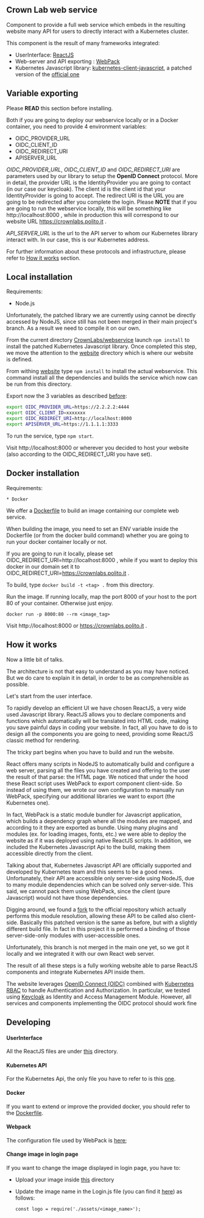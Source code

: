 ## Crown Lab web service

Component to provide a full web service which embeds in the resulting website many API for users to directly interact with a Kubernetes cluster.

This component is the result of many frameworks integrated:
    
* UserInterface: [ReactJS](https://reactjs.org/)
* Web-server and API exporting : [WebPack](https://webpack.js.org/)
* Kubernetes Javascript library: [kubernetes-client-javascript](https://github.com/scality/kubernetes-client-javascript/tree/browser), a patched version of the [official one](https://github.com/kubernetes-client/javascript)

## Variable exporting

Please **READ** this section before installing.

Both if you are going to deploy our webservice locally or in a Docker container, you need to provide 4 environment variables:

* OIDC_PROVIDER_URL
* OIDC_CLIENT_ID
* OIDC_REDIRECT_URI
* APISERVER_URL

*OIDC_PROVIDER_URL*, *OIDC_CLIENT_ID*  and *OIDC_REDIRECT_URI* are parameters used by our library to setup the **OpenID Connect** protocol.
More in detail, the provider URL is the IdentityProvider you are going to contact (in our case our keycloak).
The client id is the client id that your IdentityProvider is going to accept. The redirect URI is the URL you are going to be 
redirected after you complete the login. Please **NOTE** that if you are going to run the webservice locally, this will be
something like http://localhost:8000 , while in production this will correspond to our website URL https://crownlabs.polito.it .

*API_SERVER_URL* is the url to the API server to whom our Kubernetes library interact with. In our case, this is our Kubernetes address.

For further information about these protocols and infrastructure, please refer to [How it works](#how-it-works) section.

## Local installation

Requirements:

* Node.js

Unfortunately, the patched library we are currently using cannot be directly accessed by NodeJS, since still has not been
merged in their main project's branch. As a result we need to compile it on our own.  

From the current directory [CrownLabs/webservice](.) launch `npm install` to install the patched Kubernetes Javascript library.
Once completed this step, we move the attention to the [website](./website) directory which is where our website is defined.

From withing [website](./website) type `npm install` to install the actual webservice.
This command install all the dependencies and builds the service which now can be run from this directory. 

Export now the 3 variables as described [before](#variable-exporting):

```bash
export OIDC_PROVIDER_URL=https://2.2.2.2:4444
export OIDC_CLIENT_ID=xxxxxxx
export OIDC_REDIRECT_URI=http://localhost:8000
export APISERVER_URL=https://1.1.1.1:3333
```

To run the service, type `npm start`.

Visit http://localhost:8000 or wherever you decided to host your website (also according to the OIDC_REDIRECT_URI you have set).

## Docker installation

Requirements:
    
    * Docker
    
We offer a [Dockerfile](./Dockerfile) to build an image containing our complete web service.

When building the image, you need to set an ENV variable inside the Dockerfile (or from the docker build command) whether
you are going to run your docker container locally or not.

If you are going to run it locally, please set OIDC_REDIRECT_URI=http://localhost:8000 , while if you want to deploy this docker
in our domain set it to OIDC_REDIRECT_URI=https://crownlabs.polito.it . 

To build, type `docker build -t <tag> .` from this directory.

Run the image. If running locally, map the port 8000 of your host to the port 80 of your container. Otherwise just enjoy.

`docker run -p 8000:80 --rm <image_tag>`

Visit http://localhost:8000 or https://crownlabs.polito.it .

## How it works

Now a little bit of talks.

The architecture is not that easy to understand as you may have noticed. But we do care to explain it in detail, in order to be
as comprehensible as possible.

Let's start from the user interface. 

To rapidly develop an efficient UI we have chosen ReactJS, a very wide used Javascript library. ReactJS allows you to declare
components and functions which automatically will be translated into HTML code, making you save painful days in coding your website.
In fact, all you have to do is to design all the components you are going to need, providing some ReactJS classic method for rendering.

The tricky part begins when you have to build and run the website.

React offers many scripts in NodeJS to automatically
build and configure a web server, parsing all the files you have created and offering to the user the result of that parse: the HTML page.
We noticed that under the hood these React script uses WebPack to export component client-side. So instead of using them, we wrote our own
configuration to manually run WebPack, specifying our additional libraries we want to export (the Kubernetes one).

In fact, WebPack is a static module bundler for Javascript application, which builds a dependency graph where all the modules are
mapped, and according to it they are exported as bundle. Using many plugins and modules (ex. for loading images, fonts, etc.)
we were able to deploy the website as if it was deployed using native ReactJS scripts. In addition, we included the Kubernetes Javascript Api to the build,
making them accessible directly from the client.

Talking about that, Kubernetes Javascript API are officially supported and developed by Kubernetes team and this seems to be a good news.
Unfortunately, their API are accessible only server-side using NodeJS, due to many module dependencies which can be solved only server-side.
This said, we cannot pack them using WebPack, since the client (pure Javascript) would not have those dependencies.

Digging around, we found a [fork](https://github.com/scality/kubernetes-client-javascript/tree/browser) to the official 
repository which actually performs this module resolution, allowing these API to be called also client-side. 
Basically this patched version is the same as before, but with a slightly different build file. In fact in this project
it is performed a binding of those server-side-only modules with user-accessible ones.

Unfortunately, this branch is not merged in the main one yet, so we got it locally and we integrated it with our own React web server.
 
The result of all these steps is a fully working website able to parse ReactJS components and integrate Kubernetes API inside them.

The website leverages [OpenID Connect (OIDC)](https://openid.net/connect/) combined with [Kubernetes RBAC](https://kubernetes.io/docs/reference/access-authn-authz/rbac/)
to handle Authentication and Authorization. In particular, we tested using [Keycloak](https://www.keycloak.org/) as 
Identity and Access Management Module. However, all services and components implementing the OIDC protocol should work fine 
 
## Developing

#### UserInterface

All the ReactJS files are under [this](./website/src) directory.

#### Kubernetes API

For the Kubernetes Api, the only file you have to refer to is this [one](./website/src/k8sApi/index.js). 

#### Docker

If you want to extend or improve the provided docker, you should refer to the [Dockerfile](./Dockerfile).

#### Webpack

The configuration file used by WebPack is [here](website/webpack.config.js);

#### Change image in login page

If you want to change the image displayed in login page, you have to:

* Upload your image inside [this](./website/src/assets) directory
* Update the image name in the Login.js file (you can find it [here](./website/src/Login.js)) as follows:

    ```
    const logo = require('./assets/<image_name>');
    ```
